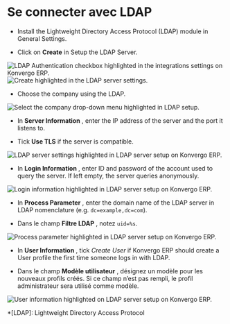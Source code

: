 # Se connecter avec LDAP

  * Install the Lightweight Directory Access Protocol (LDAP) module in General Settings.

  * Click on **Create** in Setup the LDAP Server.

![LDAP Authentication checkbox highlighted in the integrations settings on
Konvergo ERP.](../../../_images/ldap01.png) ![Create highlighted in the LDAP server
settings.](../../../_images/ldap02.png)

  * Choose the company using the LDAP.

![Select the company drop-down menu highlighted in LDAP
setup.](../../../_images/ldap03.png)

  * In **Server Information** , enter the IP address of the server and the port it listens to.

  * Tick **Use TLS** if the server is compatible.

![LDAP server settings highlighted in LDAP server setup on
Konvergo ERP.](../../../_images/ldap04.png)

  * In **Login Information** , enter ID and password of the account used to query the server. If left empty, the server queries anonymously.

![Login information highlighted in LDAP server setup on
Konvergo ERP.](../../../_images/ldap05.png)

  * In **Process Parameter** , enter the domain name of the LDAP server in LDAP nomenclature (e.g. `dc=example,dc=com`).

  * Dans le champ **Filtre LDAP** , notez `uid=%s`.

![Process parameter highlighted in LDAP server setup on
Konvergo ERP.](../../../_images/ldap06.png)

  * In **User Information** , tick _Create User_ if Konvergo ERP should create a User profile the first time someone logs in with LDAP.

  * Dans le champ **Modèle utilisateur** , désignez un modèle pour les nouveaux profils créés. Si ce champ n’est pas rempli, le profil administrateur sera utilisé comme modèle.

![User information highlighted on LDAP server setup on
Konvergo ERP.](../../../_images/ldap07.png)

  *[LDAP]: Lightweight Directory Access Protocol

